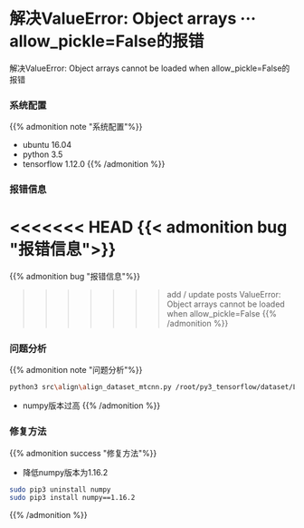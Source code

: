 # 解决ValueError: Object arrays ··· allow_pickle=False的报错


解决ValueError: Object arrays cannot be loaded when allow_pickle=False的报错

<!--more-->

### 系统配置

{{% admonition note "系统配置"%}}
* ubuntu 16.04
* python 3.5
* tensorflow 1.12.0
{{% /admonition %}}

### 报错信息

<<<<<<< HEAD
{{< admonition bug "报错信息">}}
=======
{{% admonition bug "报错信息"%}}
>>>>>>> add / update posts
ValueError: Object arrays cannot be loaded when allow_pickle=False
{{% /admonition %}}

### 问题分析

{{% admonition note "问题分析"%}}

```Bash
python3 src\align\align_dataset_mtcnn.py /root/py3_tensorflow/dataset/LFW /root/py3_tensorflow/dataset/LFW-160 --margin 32 --random_order --gpu_memory_fraction 0.25
```

* numpy版本过高
{{% /admonition %}}

### 修复方法

{{% admonition success "修复方法"%}} 
* 降低numpy版本为1.16.2

```Bash
sudo pip3 uninstall numpy
sudo pip3 install numpy==1.16.2
```

{{% /admonition %}}



